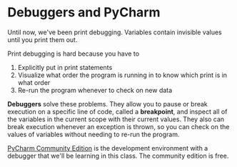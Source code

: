 # Debuggers and PyCharm
Until now, we've been print debugging.
Variables contain invisible values until you print them out.

Print debugging is hard because you have to
1. Explicitly put in print statements
1. Visualize what order the program is running in to know which print is in what order
1. Re-run the program whenever to check on new data

**Debuggers** solve these problems.
They allow you to pause or break execution on a specific line of code, called a **breakpoint**, and inspect all of the variables in the current scope with their current values.
They also can break execution whenever an exception is thrown, so you can check on the values of variables without needing to re-run the program.

[PyCharm Community Edition](https://www.jetbrains.com/pycharm/download/) is the development environment with a debugger that we'll be learning in this class.
The community edition is free.
